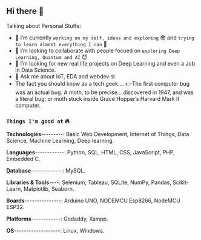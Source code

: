 ## Hi there 👋


Talking about Personal Stuffs:

- 🔭 I’m currently `working on my self, ideas and exploring` 😎 and `trying to learn almost everything I can` 🤣
- 👯 I’m looking to collaborate with people focued on `exploring Deep Learning, Quantum and AI`  😈
- 🤔 I’m looking for new real life projects on Deep Learning and even a Job in Data Science.
- 💬 Ask me about IoT, EDA and webdev 🤓
- The fact you should know as a tech geek....
  👉The first computer bug was an actual bug. A moth, to be precise... discovered in 1947, and was a literal bug; or moth stuck inside Grace Hopper’s Harvard Mark II computer.

### `Things I'm good at` 🔥

**Technologies**---------: Basic Web Development, Internet of Things, Data Science, Machine Learning, Deep learning.

**Languages**------------: Python, SQL, HTML, CSS, JavaScript, PHP, Embedded C.

**Database**-------------: MySQL.

**Libraries & Tools**----: Selenium, Tableau, SQLite, NumPy, Pandas, Scikit-Learn, Matplotlib, Seaborn.

**Boards**---------------: Arduino UNO, NODEMCU Esp8266, NodeMCU ESP32. 

**Platforms**------------: Godaddy, Xampp.

**OS**-------------------: Linux, Windows.




